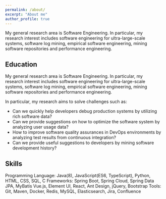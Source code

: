 ```yaml
---
permalink: /about/
excerpt: "About me"
author_profile: true
---
```


My general research area is Software Engineering. In particular, my research interest includes software engineering for ultra-large-scale systems, software log mining, empirical software engineering, mining software repositories and performance engineering.

Education
------

My general research area is Software Engineering. In particular, my research interest includes software engineering for ultra-large-scale systems, software log mining, empirical software engineering, mining software repositories and performance engineering.

In particular, my research aims to solve challenges such as:

- Can we quickly help developers debug production systems by utilizing rich software data?
- Can we provide suggestions on how to optimize the software system by analyzing user usage data?
- How to improve software quality assurances in DevOps environments by analyzing test results from continuous integration?
- Can we provide useful suggestions to developers by mining software development history?

## Skills

Programming Language: Java(8), JavaScript(ES6, TypeScript), Python, HTML, CSS, SQL, C
Frameworks: Spring Boot, Spring Cloud, Spring Data JPA, MyBatis
Vue.js, Element UI, React, Ant Design, jQuery, Bootstrap
Tools: Git, Maven, Docker, Redis, MySQL, Elasticsearch, Jira, Confluence 